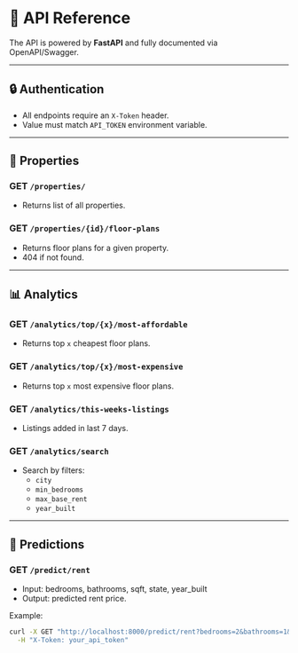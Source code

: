 # 📡 API Reference

The API is powered by **FastAPI** and fully documented via OpenAPI/Swagger.

---

## 🔒 Authentication
- All endpoints require an `X-Token` header.
- Value must match `API_TOKEN` environment variable.

---

## 🏡 Properties
### GET `/properties/`
- Returns list of all properties.

### GET `/properties/{id}/floor-plans`
- Returns floor plans for a given property.
- 404 if not found.

---

## 📊 Analytics
### GET `/analytics/top/{x}/most-affordable`
- Returns top `x` cheapest floor plans.

### GET `/analytics/top/{x}/most-expensive`
- Returns top `x` most expensive floor plans.

### GET `/analytics/this-weeks-listings`
- Listings added in last 7 days.

### GET `/analytics/search`
- Search by filters:
  - `city`
  - `min_bedrooms`
  - `max_base_rent`
  - `year_built`

---

## 🔮 Predictions
### GET `/predict/rent`
- Input: bedrooms, bathrooms, sqft, state, year_built
- Output: predicted rent price.

Example:
```bash
curl -X GET "http://localhost:8000/predict/rent?bedrooms=2&bathrooms=1&sqft=800&state=CA&year_built=2010" \
  -H "X-Token: your_api_token"
